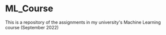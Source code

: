 # ML_Course
This is a repository of the assignments in my university's Machine Learning course (September 2022)
